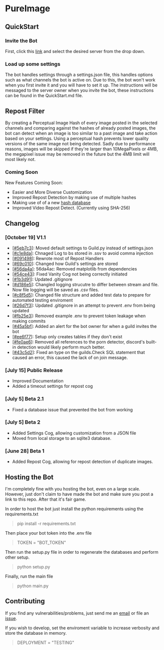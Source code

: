# PureImage

## QuickStart

### Invite the Bot

First, click this [link](https://discord.com/oauth2/authorize?client_id=856451426267299863&scope=bot) and select the desired server from the drop down.

### Load up some settings

The bot handles settings through a settings.json file, this handles options such as what channels the bot is active on. Due to this, the bot won't work when you first invite it and you will have to set it up. The instructions will be messaged to the server owner when you invite the bot, these instructions can be found in the QuickStart.md file.

## Repost Filter

By creating a Perceptual Image Hash of every image posted in the selected channels and comparing against the hashes of already posted images, the bot can detect when an image is too similar to a past image and take action based on your settings. Using a perceptual hash prevents lower quality versions of the same image not being detected. Sadly due to performance reasons, images will be skipped if they're larger than 10MegaPixels or 4MB, the megapixel issue may be removed in the future but the 4MB limit will most likely not.

### Coming Soon

New Features Coming Soon:

- Easier and More Diverse Customization
- Improved Repost Detection by making use of multiple hashes
- Making use of of a new [hash database](https://github.com/AiLECS/pyMIH)
- Improved Video Repost Detect. (Currently using SHA-256)

## Changelog

### [October 19] V1.1

- \[[\#5eb7c3](https://github.com/Ben-Brady/PureImage/commit/5eb7c3395292974a8e6894809cf7c35fa7fe2d89)\]: Moved default settings to Guild.py instead of settings.json
- \[[\#c1e8da](https://github.com/Ben-Brady/PureImage/commit/c1e8da9512ee9902de1b8cdf50e271cec5f471d7)\]: Chnaged Log to bs stored in .ssv to avoid comma injection
- \[[\#091498](https://github.com/Ben-Brady/PureImage/commit/091498c43faa087132042a979a2c90e6070068d8)\]: Rewrote most of Repost Handlers
- \[[\#69c010](https://github.com/Ben-Brady/PureImage/commit/69c010fb5eba6c51f6d96af346fcf2cc9298f259)\]: Changed how Guild's settings are stored
- \[[\#56da4a](https://github.com/Ben-Brady/PureImage/commit/56da4acfe7cc326a8f78e5fc64f078bf87378b81)\]: 56da4ac: Removed matplotlib from dependencies
- \[[\#54ce43](https://github.com/Ben-Brady/PureImage/commit/54ce43f0922c75a1b77c478787e395682666e998)\]: Fixed Vanity Cog not being correctly initiated
- \[[\#1b3d91](https://github.com/Ben-Brady/PureImage/commit/1b3d910f98d35635ad75ffd6d85b3100376824ac)\]: Updated .gitignore
- \[[\#d186e5](https://github.com/Ben-Brady/PureImage/commit/d186e5ddb64e5082f1dbd03e4937b1d07c58837a)\]: Changled logging strucutre to differ between stream and file. Now file logging will be saved as .csv files.
- \[[\#c8f5d5](https://github.com/Ben-Brady/PureImage/commit/c8f5d5686a60bd984b1fc1733c6e5032e51f8b09)\]: Changed file structure and added test data to prepare for automated testing enviroment
- \[[\#26d7f3](https://github.com/Ben-Brady/PureImage/commit/26d7f37b89efbacb13146ccf20885d7a90bf1e0d)\]: Updated .gitignore in an attempt to prevent .env from being updated
- \[[\#fb25e3](https://github.com/Ben-Brady/PureImage/commit/fb25e3ec5c3d98eb32905fdfce408d063d2f6b95)\]: Removed example .env to prevent token leakage when making commits
- \[[\#45a5bf](https://github.com/Ben-Brady/PureImage/commit/45a5bf8f8582e0335846308488a09b55d03c80ac)\]: Added an alert for the bot owner for when a guild invites the bot
- \[[\#ee6f77](https://github.com/Ben-Brady/PureImage/commit/ee6f77e8bd6b36a0941ad587f4ad9801a814cc7d)\]: Setup only creates tables if they don't exist
- \[[\#fe0ae6](https://github.com/Ben-Brady/PureImage/commit/fe0ae665599f3be1ff6a219b6e8f0182baa69943)\]: Removed all references to the porn detector, discord's built-in detection would likely perform much better.
- \[[\#43c5d2](https://github.com/Ben-Brady/PureImage/commit/43c5d2aa04604183f5dd5406995d214a044453f6)\]: Fixed an type on the guilds.Check SQL statement that caused an error, this caused the lack of on join message.

### [July 15] Public Release

- Improved Documentation
- Added a timeout settings for repost cog

### [July 5] Beta 2.1

- Fixed a database issue that prevented the bot from working

### [July 5] Beta 2

- Added Settings Cog, allowing customization from a JSON file
- Moved from local storage to an sqlite3 database.

### [June 28] Beta 1

- Added Repost Cog, allowing for repost detection of duplicate images.

## Hosting the Bot

I'm completely fine with you hosting the bot, even on a large scale. However, just don't claim to have made the bot and make sure you post a link to this repo. After that it's fair game.

In order to host the bot just install the python requirements using the requirements.txt

> pip install -r requirements.txt

Then place your bot token into the .env file

> TOKEN = "BOT_TOKEN"

Then run the setup.py file in order to regenerate the databases and perform other setup.

> python setup.py

Finally, run the main file

> python main.py

## Contributing

If you find any vulnerabilities/problems, just send me an [email](mailto:benbradybusiness@gmail.com) or file an [issue](https://github.com/Ben-Brady/PureImage/issues).

If you wish to develop, set the enviroment variable to increase verbosity and store the database in memory.

> DEPLOYMENT = "TESTING"
